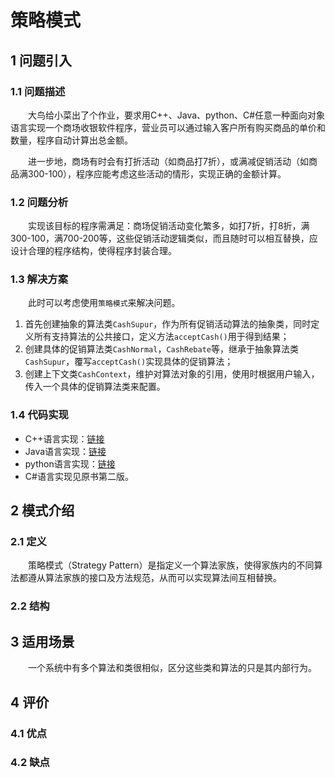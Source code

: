 # 策略模式

## 1 问题引入

### 1.1 问题描述

&emsp;&emsp;大鸟给小菜出了个作业，要求用C++、Java、python、C#任意一种面向对象语言实现一个商场收银软件程序，营业员可以通过输入客户所有购买商品的单价和数量，程序自动计算出总金额。

&emsp;&emsp;进一步地，商场有时会有打折活动（如商品打7折），或满减促销活动（如商品满300-100），程序应能考虑这些活动的情形，实现正确的金额计算。

### 1.2 问题分析

&emsp;&emsp;实现该目标的程序需满足：商场促销活动变化繁多，如打7折，打8折，满300-100，满700-200等，这些促销活动逻辑类似，而且随时可以相互替换，应设计合理的程序结构，使得程序封装合理。

### 1.3 解决方案

&emsp;&emsp;此时可以考虑使用`策略模式`来解决问题。
1. 首先创建抽象的算法类`CashSupur`，作为所有促销活动算法的抽象类，同时定义所有支持算法的公共接口，定义方法`acceptCash()`用于得到结果；
2. 创建具体的促销算法类`CashNormal`，`CashRebate`等，继承于抽象算法类`CashSupur`，覆写`acceptCash()`实现具体的促销算法；
3. 创建上下文类`CashContext`，维护对算法对象的引用，使用时根据用户输入，传入一个具体的促销算法类来配置。

### 1.4 代码实现

* C++语言实现：[链接]("/../../../../src/design_patterns/cpp/strategy/")
* Java语言实现：[链接]("/../../../../src/design_patterns/java/strategy/")
* python语言实现：[链接]("/../../../../src/design_patterns/python/strategy/Strategy.py")
* C#语言实现见原书第二版。

## 2 模式介绍

### 2.1 定义

&emsp;&emsp;策略模式（Strategy Pattern）是指定义一个算法家族，使得家族内的不同算法都遵从算法家族的接口及方法规范，从而可以实现算法间互相替换。

### 2.2 结构


## 3 适用场景

&emsp;&emsp;一个系统中有多个算法和类很相似，区分这些类和算法的只是其内部行为。

## 4 评价

### 4.1 优点

### 4.2 缺点
